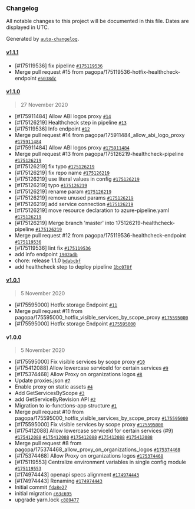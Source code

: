 ### Changelog

All notable changes to this project will be documented in this file. Dates are displayed in UTC.

Generated by [`auto-changelog`](https://github.com/CookPete/auto-changelog).

#### [v1.1.1](https://github.com/pagopa/io-functions-assets/compare/v1.1.0...v1.1.1)

- [#175119536] fix pipeline [`#175119536`](https://www.pivotaltracker.com/story/show/175119536)
- Merge pull request #15 from pagopa/175119536-hotfix-healthcheck-endpoint [`e5038dc`](https://github.com/pagopa/io-functions-assets/commit/e5038dc108c1065029edbb5a464ca6e2b6926045)

#### [v1.1.0](https://github.com/pagopa/io-functions-assets/compare/v1.0.1...v1.1.0)

> 27 November 2020

- [#175911484] Allow ABI logos proxy [`#14`](https://github.com/pagopa/io-functions-assets/pull/14)
- [#175126219] Healthcheck step in pipeline [`#13`](https://github.com/pagopa/io-functions-assets/pull/13)
- [#175119536] Info endpoint [`#12`](https://github.com/pagopa/io-functions-assets/pull/12)
- Merge pull request #14 from pagopa/175911484_allow_abi_logo_proxy [`#175911484`](https://www.pivotaltracker.com/story/show/175911484)
- [#175911484] Allow ABI logos proxy [`#175911484`](https://www.pivotaltracker.com/story/show/175911484)
- Merge pull request #13 from pagopa/175126219-healthcheck-pipeline [`#175126219`](https://www.pivotaltracker.com/story/show/175126219)
- [#175126219] fix typo [`#175126219`](https://www.pivotaltracker.com/story/show/175126219)
- [#175126219] fix repo name [`#175126219`](https://www.pivotaltracker.com/story/show/175126219)
- [#175126219] use literal values in config [`#175126219`](https://www.pivotaltracker.com/story/show/175126219)
- [#175126219] typo [`#175126219`](https://www.pivotaltracker.com/story/show/175126219)
- [#175126219] rename param [`#175126219`](https://www.pivotaltracker.com/story/show/175126219)
- [#175126219] remove unused params [`#175126219`](https://www.pivotaltracker.com/story/show/175126219)
- [#175126219] add service connection [`#175126219`](https://www.pivotaltracker.com/story/show/175126219)
- [#175126219] move resource declaration to azure-pipeline.yaml [`#175126219`](https://www.pivotaltracker.com/story/show/175126219)
- [#175126219] Merge branch 'master' into 175126219-healthcheck-pipeline [`#175126219`](https://www.pivotaltracker.com/story/show/175126219)
- Merge pull request #12 from pagopa/175119536-healthcheck-endpoint [`#175119536`](https://www.pivotaltracker.com/story/show/175119536)
- [#175119536] lint fix [`#175119536`](https://www.pivotaltracker.com/story/show/175119536)
- add info endpoint [`1902adb`](https://github.com/pagopa/io-functions-assets/commit/1902adbf2412cbbe8c8449ebfc8d1c25fbc6ab0d)
- chore: release 1.1.0 [`bdabcbf`](https://github.com/pagopa/io-functions-assets/commit/bdabcbf0e806b1de9cf84f5b52340d71128dc7cf)
- add healthcheck step to deploy pipeline [`1bc070f`](https://github.com/pagopa/io-functions-assets/commit/1bc070fbae1f3fcd6aa74f9e654de7e1f789ea16)

#### [v1.0.1](https://github.com/pagopa/io-functions-assets/compare/v1.0.0...v1.0.1)

> 5 November 2020

- [#175595000] Hotfix storage Endpoint [`#11`](https://github.com/pagopa/io-functions-assets/pull/11)
- Merge pull request #11 from pagopa/175595000_hotfix_visible_services_by_scope_proxy [`#175595000`](https://www.pivotaltracker.com/story/show/175595000)
- [#175595000] Hotfix storage Endpoint [`#175595000`](https://www.pivotaltracker.com/story/show/175595000)

#### v1.0.0

> 5 November 2020

- [#175595000] Fix visible services by scope proxy [`#10`](https://github.com/pagopa/io-functions-assets/pull/10)
- [#175412088] Allow lowercase serviceId for certain services [`#9`](https://github.com/pagopa/io-functions-assets/pull/9)
- [#175374468] Allow Proxy on organizations logos [`#8`](https://github.com/pagopa/io-functions-assets/pull/8)
- Update proxies.json [`#7`](https://github.com/pagopa/io-functions-assets/pull/7)
- Enable proxy on static assets [`#4`](https://github.com/pagopa/io-functions-assets/pull/4)
- Add GetServicesByScope [`#3`](https://github.com/pagopa/io-functions-assets/pull/3)
- add GetServiceByRevision API [`#2`](https://github.com/pagopa/io-functions-assets/pull/2)
- Migration to io-functions-app structure [`#1`](https://github.com/pagopa/io-functions-assets/pull/1)
- Merge pull request #10 from pagopa/175595000_hotfix_visible_services_by_scope_proxy [`#175595000`](https://www.pivotaltracker.com/story/show/175595000)
- [#175595000] Fix visible services by scope proxy [`#175595000`](https://www.pivotaltracker.com/story/show/175595000)
- [#175412088] Allow lowercase serviceId for certain services (#9) [`#175412088`](https://www.pivotaltracker.com/story/show/175412088) [`#175412088`](https://www.pivotaltracker.com/story/show/175412088) [`#175412088`](https://www.pivotaltracker.com/story/show/175412088) [`#175412088`](https://www.pivotaltracker.com/story/show/175412088) [`#175412088`](https://www.pivotaltracker.com/story/show/175412088)
- Merge pull request #8 from pagopa/175374468_allow_proxy_on_organizations_logos [`#175374468`](https://www.pivotaltracker.com/story/show/175374468)
- [#175374468] Allow Proxy on organizations logos [`#175374468`](https://www.pivotaltracker.com/story/show/175374468)
- [#175119553] Centralize environment variables in single config module [`#175119553`](https://www.pivotaltracker.com/story/show/175119553)
- [#174974443] openapi specs alignment [`#174974443`](https://www.pivotaltracker.com/story/show/174974443)
- [#174974443] Renaming [`#174974443`](https://www.pivotaltracker.com/story/show/174974443)
- Initial commit [`fda8e27`](https://github.com/pagopa/io-functions-assets/commit/fda8e27b18d27f9901ee6e0f7b32ac2a67258e3b)
- initial migration [`c63c695`](https://github.com/pagopa/io-functions-assets/commit/c63c695f1a1b8560288a3fae4fbabc3b51243d87)
- upgrade yarn.lock [`c889477`](https://github.com/pagopa/io-functions-assets/commit/c889477529706cae9bef1e8c9530a33d3da2ab34)
